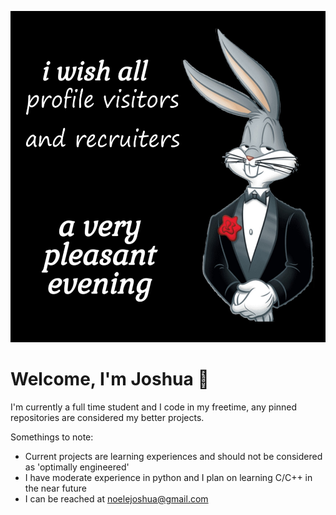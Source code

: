 <p align="center">
  <img width="530" height="530" src="https://github.com/joshua-noel/joshua-noel/blob/main/githubBanner.jpg">
</p>

# Welcome, I'm Joshua 👋
I'm currently a full time student and I code in my freetime, any pinned repositories are considered my better projects.

Somethings to note:
- Current projects are learning experiences and should not be considered as 'optimally engineered'
- I have moderate experience in python and I plan on learning C/C++ in the near future
- I can be reached at noelejoshua@gmail.com

